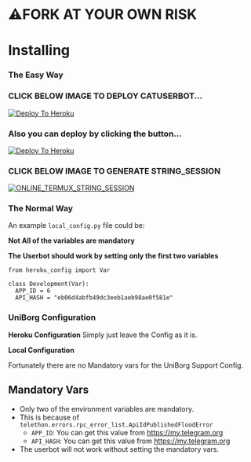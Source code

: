 
# ⚠️FORK AT YOUR OWN RISK
# Installing
### The Easy Way
### CLICK BELOW IMAGE TO DEPLOY CATUSERBOT...
[![Deploy To Heroku](https://telegra.ph/file/4117e39218991cdd7379f.jpg)](https://heroku.com/deploy)

### Also you can deploy by clicking the button...
[![Deploy To Heroku](https://www.herokucdn.com/deploy/button.svg)](https://heroku.com/deploy)


### CLICK BELOW IMAGE TO GENERATE STRING_SESSION
[![ONLINE_TERMUX_STRING_SESSION](https://telegra.ph/file/012e02bec79baa81490ee.jpg)](https://generatestringsession.sarathsurvivor.repl.run)


### The Normal Way

An example `local_config.py` file could be:

**Not All of the variables are mandatory**

__The Userbot should work by setting only the first two variables__

```python3
from heroku_config import Var

class Development(Var):
  APP_ID = 6
  API_HASH = "eb06d4abfb49dc3eeb1aeb98ae0f581e"
```

### UniBorg Configuration



**Heroku Configuration**
Simply just leave the Config as it is.

**Local Configuration**

Fortunately there are no Mandatory vars for the UniBorg Support Config.

## Mandatory Vars

- Only two of the environment variables are mandatory.
- This is because of `telethon.errors.rpc_error_list.ApiIdPublishedFloodError`
    - `APP_ID`:   You can get this value from https://my.telegram.org
    - `API_HASH`:   You can get this value from https://my.telegram.org
- The userbot will not work without setting the mandatory vars.

